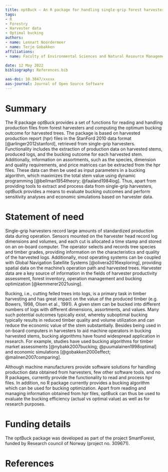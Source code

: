 ```yaml
---
title: optBuck – An R package for handling single-grip forest harvester data and bucking optimization
tags:
- R
- Forestry
- Harvester data
- Optimal bucking
authors: 
- name: Lennart Noordermeer 
- name: Terje Gobakken
affiliations: 
- name: Faculty of Environmental Sciences and Natural Resource Management, Norwegian University of Life Sciences
  
date: 12 May 2022
bibliography: References.bib

aas-doi: 10.3847/xxxxx
aas-journal: Journal of Open Source Software
---
```


# Summary

The R package optBuck provides a set of functions for reading and handling production files from forest harvesters and computing the optimum bucking outcome for harvested trees. The package is based on harvested production report (hpr) files in the StanFord 2010 data format [@arlinger2012stanford], retrieved from single-grip harvesters. Functionality includes the extraction of production data on harvested stems, produced logs, and the bucking outcome for each harvested stem. Additionally, information on assortments, such as the species, dimension and quality requirements, and price matrices can be extracted from the hpr files. These data can then be used as input parameters in a bucking algorithm, which maximizes the total stem value using dynamic programming [@bellman1954theory; @faaland1984log]. Thus, apart from providing tools to extract and process data from single-grip harvesters, optBuck provides a means to evaluate bucking outcomes and perform sensitivity analyses and economic simulations based on harvester data.

# Statement of need

Single-grip harvesters record large amounts of standardized production data during operation. Sensors mounted on the harvester head record log dimensions and volumes, and each cut is allocated a time stamp and stored on an on-board computer. The operator selects and records tree species and timber grades, providing information on the characteristics and quality of the harvested logs. Additionally, most operating systems can be coupled with Global Navigation Satellite Systems [@olivera2016exploring], providing spatial data on the machine’s operation path and harvested trees. Harvester data are a key source of information in the fields of harvester productivity assessment, forest inventory, operation management and bucking optimization [@kemmerer2021using].   

Bucking, i.e., cutting felled trees into logs, is a primary task in timber harvesting and has great impact on the value of the produced timber (e.g. Bowers, 1998, Olsen et al., 1991). A given stem can be bucked into different numbers of logs with different dimensions, assortments, and values. Many such potential outcomes typically exist, whereby suboptimal bucking typically results in reduced timber quality and volume utilization and can reduce the economic value of the stem substantially. Besides being used in on-board computers in harvesters to aid machine operators in bucking harvested stems, bucking algorithms have found widespread application in research. For example, studies have used bucking algorithms for timber market assessments [@nybakk2007bucking; @puumalainen1998optimal] and economic simulations [@gobakken2000effect; @malinen2007comparing].   

Although machine manufacturers provide software solutions for handling production data obtained from harvesters, few other software tools, and no R packages, currently provide the functionality to read and process hpr files. In addition, no R package currently provides a bucking algorithm which can be used for bucking optimization. Apart from reading and managing information obtained from hpr files, optBuck can thus be used to evaluate the bucking efficiency (actual vs optimal value) as well as for research purposes.

# Funding details

The optBuck package was developed as part of the project SmartForest, funded by Research council of Norway (project no. 309671). 


# References
